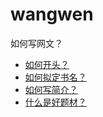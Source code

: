 # wangwen
如何写网文？

- [如何开头？](./如何开头.md)
- [如何拟定书名？](如何拟定书名.md)
- [如何写简介？](如何写简介.md)
- [什么是好题材？](什么是好题材.md)

